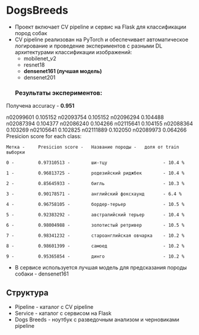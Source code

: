 # DogsBreeds

- Проект включает CV pipeline и сервис на Flask для классификации пород собак
- CV pipeline реализован на PyTorch и обеспечивает автоматическое логирование
и проведение экспериментов с разными DL архитектурами классификации изображений:
    - mobilenet_v2
    - resnet18
    - **densenet161 (лучшая модель)**
    - densenet201
  ### Результаты экспериментов:
Получена accuracy - **0.951**

n02099601    0.105152
n02093754    0.105152
n02096294    0.104488
n02087394    0.104377
n02086240    0.104266
n02115641    0.104155
n02088364    0.103269
n02105641    0.102825
n02111889    0.102050
n02089973    0.064266
Presicion score for each class:

    Метка -     Presicion score -   Название породы -   доля от train выборки

    0 -         0.97310513 -        ши-тцу                     - 10.4 %

    1 -         0.96813725 -        родезийский риджбек        - 10.4 %

    2 -         0.85645933 -        бигль                      - 10.3 %

    3 -         0.90178571 -        английский фоксхаунд       - 6.4 %

    4 -         0.96758105 -        бордер-терьер              - 10.5 %

    5 -         0.92383292 -        австралийский терьер       - 10.4 %

    6 -         0.98004988 -        золотистый ретривер        - 10.5 %

    7 -         0.98341232 -        староанглийская овчарка    - 10.2 %

    8 -         0.98601399 -        самоед                     - 10.2 %

    9 -         0.95365854 -        динго                      - 10.2 %

- В сервисе используется лучшая модель для предсказания породы собаки - densenet161

## Структура

- Pipeline - каталог с CV pipeline
- Service - каталог с сервисом на Flask
- Dogs Breeds - ноутбук с разведочным анализом и черновиками pipeline